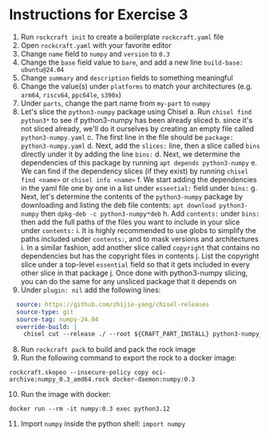 # Instructions for Exercise 3

1. Run `rockcraft init` to create a boilerplate `rockcraft.yaml` file
2. Open `rockcraft.yaml` with your favorite editor
3. Change `name` field to `numpy` and `version` to `0.3`
4. Change the `base` field value to `bare`, and add a new line `build-base: ubuntu@24.04`
4. Change `summary` and `description` fields to something meaningful
5. Change the value(s) under `platforms` to match your architectures (e.g. `arm64`, `riscv64`, `ppc64le`, `s390x`)
6. Under `parts`, change the part name from `my-part` to `numpy`
6. Let's slice the `python3-numpy` package using Chisel
    a. Run `chisel find python3*` to see if python3-numpy has been already sliced
    b. since it's not sliced already, we'll do it ourselves by creating an empty file called `python3-numpy.yaml`
    c. The first line in the file should be `package: python3-numpy.yaml`
    d. Next, add the `slices:` line, then a slice called `bins` directly under it by adding the line `bins:`
    d. Next, we determine the dependencies of this package by running `apt depends python3-numpy`
    e. We can find if the dependency slices (if they exist) by running `chisel find <name>` or `chisel info <name>`
    f. We start adding the dependencies in the yaml file one by one in a list under `essential:` field under `bins:`
    g. Next, let's determine the contents of the `python3-numpy` package by downloading and listing the deb file contents: `apt download python3-numpy` then `dpkg-deb -c python3-numpy*deb`
    h. Add `contents:` under `bins:` then add the full paths of the files you want to include in your slice under `contents:`
    i. It is highly recommended to use globs to simplify the paths included under `contents:`, and to mask versions and architectures
    i. In a similar fashion, add another slice called `copyright` that contains no dependencies but has the copyright files in contents
    j. List the copyright slice under a top-level `essential` field so that it gets included in every other slice in that package
    j. Once done with python3-numpy slicing, you can do the same for any unsliced package that it depends on
7. Under `plugin: nil` add the following lines: 
```yaml
  source: https://github.com/zhijie-yang/chisel-releases
  source-type: git
  source-tag: numpy-24.04
  override-build: |
    chisel cut --release ./ --root ${CRAFT_PART_INSTALL} python3-numpy_bins
```
8. Run `rockcraft pack` to build and pack the rock image
9. Run the following command to export the rock to a docker image:
```
rockcraft.skopeo --insecure-policy copy oci-archive:numpy_0.3_amd64.rock docker-daemon:numpy:0.3
```
10. Run the image with docker:
```
docker run --rm -it numpy:0.3 exec python3.12
```
11. Import `numpy` inside the python shell: `import numpy`
